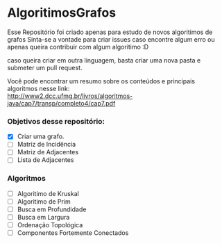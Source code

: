 # AlgoritimosGrafos
Esse Repositório foi criado apenas para estudo de novos algoritimos de grafos
Sinta-se a vontade para criar issues caso encontre algum erro ou apenas queira contribuir com algum algoritimo :D<br/>

caso queira criar em outra linguagem, basta criar uma nova pasta e submeter um pull request.

Você pode encontrar um resumo sobre os conteúdos e principais algoritmos nesse link: <br/>
http://www2.dcc.ufmg.br/livros/algoritmos-java/cap7/transp/completo4/cap7.pdf


### Objetivos desse repositório:

- [x] Criar uma grafo.
- [ ] Matriz de Incidência
- [ ] Matriz de Adjacentes
- [ ] Lista de Adjacentes

### Algoritmos

- [ ] Algoritimo de Kruskal
- [ ] Algoritimo de Prim
- [ ] Busca em Profundidade
- [ ] Busca em Largura
- [ ] Ordenação Topológica
- [ ] Componentes Fortemente Conectados
